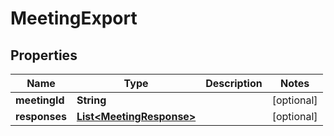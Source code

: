

# MeetingExport


## Properties

| Name | Type | Description | Notes |
|------------ | ------------- | ------------- | -------------|
|**meetingId** | **String** |  |  [optional] |
|**responses** | [**List&lt;MeetingResponse&gt;**](MeetingResponse.md) |  |  [optional] |



